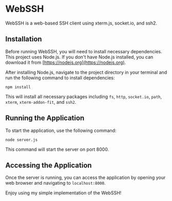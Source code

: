 # WebSSH

WebSSH is a web-based SSH client using xterm.js, socket.io, and ssh2. 

## Installation

Before running WebSSH, you will need to install necessary dependencies. This project uses Node.js. If you don't have Node.js installed, you can download it from [https://nodejs.org](https://nodejs.org).

After installing Node.js, navigate to the project directory in your terminal and run the following command to install dependencies:

```npm install```

This will install all necessary packages including `fs`, `http`, `socket.io`, `path`, `xterm`, `xterm-addon-fit`, and `ssh2`.

## Running the Application

To start the application, use the following command:

```node server.js```

This command will start the server on port 8000.

## Accessing the Application

Once the server is running, you can access the application by opening your web browser and navigating to `localhost:8000`.

Enjoy using my simple implementation of the WebSSH!